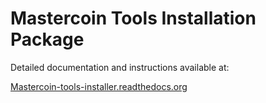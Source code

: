 Mastercoin Tools Installation Package
=====================================

Detailed documentation and instructions available at:


[Mastercoin-tools-installer.readthedocs.org](http://mastercoin-tools-installer.readthedocs.org/en/latest/pages/intro.html)
